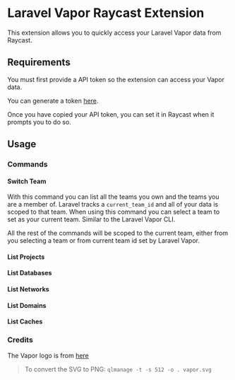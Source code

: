 # Laravel Vapor Raycast Extension

This extension allows you to quickly access your Laravel Vapor data from Raycast.

## Requirements
You must first provide a API token so the extension can access your Vapor data. 

You can generate a token [here](https://vapor.laravel.com/app/account/api-tokens).

Once you have copied your API token, you can set it in Raycast when it prompts you to do so.


## Usage

### Commands

#### Switch Team

With this command you can list all the teams you own and the teams you are a member of. Laravel tracks a `current_team_id` and all of your data is scoped to that team. When using this command you can select a team to set as your current team. Similar to the Laravel Vapor CLI.

All the rest of the commands will be scoped to the current team, either from you selecting a team or from current team id set by Laravel Vapor.


#### List Projects

<!-- TODO -->


#### List Databases

<!-- TODO -->

#### List Networks

<!-- TODO -->

#### List Domains

<!-- TODO -->

#### List Caches

<!-- TODO -->



### Credits
The Vapor logo is from [here](https://github.com/vscode-icons/vscode-icons/blob/master/icons/file_type_vapor.svg)

> To convert the SVG to PNG: `qlmanage -t -s 512 -o . vapor.svg`
